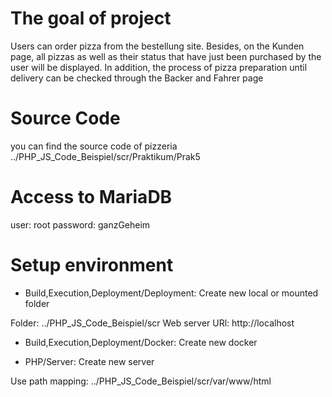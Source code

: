# The goal of project

Users can order pizza from the bestellung site. Besides, on the Kunden page, all pizzas as well as their status that have just been purchased by the user will be displayed. In addition, the process of pizza preparation until delivery can be checked through the Backer and Fahrer page

# Source Code

you can find the source code of pizzeria ../PHP_JS_Code_Beispiel/scr/Praktikum/Prak5

# Access to MariaDB

user: root
password: ganzGeheim

# Setup environment

* Build,Execution,Deployment/Deployment: Create new local or mounted folder

Folder: ../PHP_JS_Code_Beispiel/scr
Web server URl: http://localhost

* Build,Execution,Deployment/Docker: Create new docker

* PHP/Server: Create new server

Use path mapping: ../PHP_JS_Code_Beispiel/scr/var/www/html
